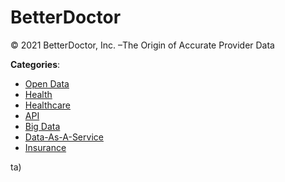 # BetterDoctor


© 2021 BetterDoctor, Inc. –The Origin of Accurate Provider Data



**Categories**:
- [Open Data](https://github.com/apis-list/apis-list#open-data)
- [Health](https://github.com/apis-list/apis-list#health)
- [Healthcare](https://github.com/apis-list/apis-list#healthcare)
- [API](https://github.com/apis-list/apis-list#api)
- [Big Data](https://github.com/apis-list/apis-list#big-data)
- [Data-As-A-Service](https://github.com/apis-list/apis-list#data-as-a-service)
- [Insurance](https://github.com/apis-list/apis-list#insurance)



ta)




